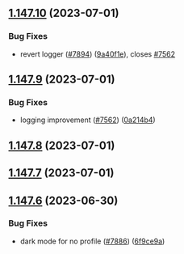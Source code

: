 ## [1.147.10](https://github.com/EddieHubCommunity/LinkFree/compare/v1.147.9...v1.147.10) (2023-07-01)


### Bug Fixes

* revert logger ([#7894](https://github.com/EddieHubCommunity/LinkFree/issues/7894)) ([9a40f1e](https://github.com/EddieHubCommunity/LinkFree/commit/9a40f1ec381aef0c088eeb8eadd54ea1967f96a9)), closes [#7562](https://github.com/EddieHubCommunity/LinkFree/issues/7562)



## [1.147.9](https://github.com/EddieHubCommunity/LinkFree/compare/v1.147.8...v1.147.9) (2023-07-01)


### Bug Fixes

* logging improvement ([#7562](https://github.com/EddieHubCommunity/LinkFree/issues/7562)) ([0a214b4](https://github.com/EddieHubCommunity/LinkFree/commit/0a214b47971e2d6964d5ae43c1e659423c387bf9))



## [1.147.8](https://github.com/EddieHubCommunity/LinkFree/compare/v1.147.7...v1.147.8) (2023-07-01)



## [1.147.7](https://github.com/EddieHubCommunity/LinkFree/compare/v1.147.6...v1.147.7) (2023-07-01)



## [1.147.6](https://github.com/EddieHubCommunity/LinkFree/compare/v1.147.5...v1.147.6) (2023-06-30)


### Bug Fixes

* dark mode for no profile ([#7886](https://github.com/EddieHubCommunity/LinkFree/issues/7886)) ([6f9ce9a](https://github.com/EddieHubCommunity/LinkFree/commit/6f9ce9a5b66901bbaed107a69b36d50dbbf28a12))



